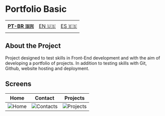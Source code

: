 # Portfolio Basic

<table>
    <td height="40px">
      <b>
        <a href="Readme.md">PT-BR 🇧🇷</a>
      </b>
    </td>
    <td height="40px">
      <a href="readme-en.md">EN 🇺🇸</a>
    </td>
    <td height="40px">
      <a href="readme-es.md">ES 🇪🇸</a>
    </td>
</table>

## About the Project
 Project designed to test skills in Front-End development and with the aim of developing a portfolio of projects. In addition to testing skills with Git, Github, website hosting and deployment.

## Screens  
| Home | Contact | Projects | 
| ------ | ----- | ----- |
| ![Home](https://github.com/verronebrunaa/portfolio-basic/assets/163475365/a0a80afc-a2fe-40c8-8628-d29003f14c55) | ![Contacts](https://github.com/verronebrunaa/portfolio-basic/assets/163475365/3d0b1111-6430-4a20-bdec-1da4b56e2277) | ![Projects](https://github.com/verronebrunaa/portfolio-basic/assets/163475365/60fe0e3b-2e5f-4abc-be7e-f074659c3dd8) |
